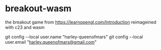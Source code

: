 # breakout-wasm

the breakout game from https://learnopengl.com/Introduction reimageined with c23 and wasm

git config --local user.name "harley-queenofmars"
git config --local user.email "harley.queenofmars@gmail.com"